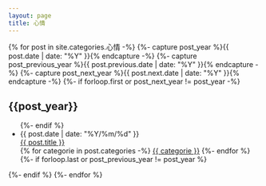 ```yaml
---
layout: page
title: 心情
---
```

<div class="page page-mood">
  {% for post in site.categories.心情  -%}
    {%- capture post_year %}{{ post.date | date: "%Y" }}{% endcapture -%}
    {%- capture post_previous_year %}{{ post.previous.date | date: "%Y" }}{% endcapture -%}
    {%- capture post_next_year %}{{ post.next.date | date: "%Y" }}{% endcapture -%}
    {%- if forloop.first or post_next_year != post_year -%}
    <div class="list-post">
      <h2 id="{{post_year}}">{{post_year}}</h2>
      <ul>
    {%- endif %}
        <li>
          <span class="date">{{ post.date | date: "%Y/%m/%d" }}</span>
          <div class="title">
            <a href="{{ site.baseurl | append: post.url }}" class="hover-underline">{{ post.title }}</a>
          </div>
          <div class="categories">
            {% for categorie in post.categories -%}
            <a href="{{site.baseurl}}/pages/categories.html#{{ categorie }}" class="hover-underline">{{ categorie }}</a>
            {%- endfor %}
          </div>
        </li>
    {%- if forloop.last or post_previous_year != post_year %}
      </ul>
    </div>
    {%- endif %}
  {%- endfor %}
</div>
